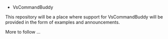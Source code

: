 * VsCommandBuddy

This repository will be a place where support for VsCommandBuddy will be provided in the form of examples and announcements.

More to follow ...
